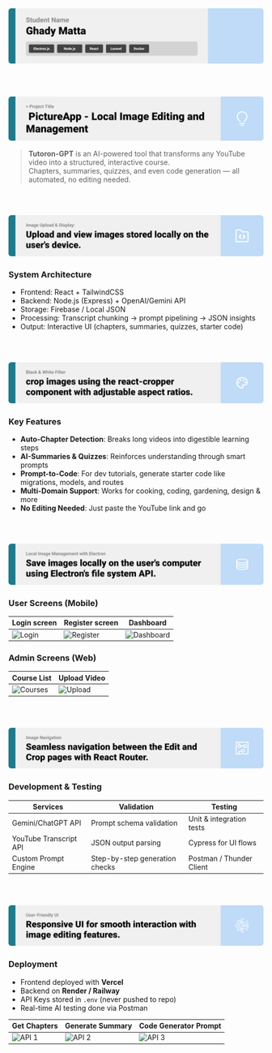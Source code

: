 <img src="./readme/title1.svg"/>

<br><br>

<!-- project overview -->
<img src="./readme/title2.svg"/>

> **Tutoron-GPT** is an AI-powered tool that transforms any YouTube video into a structured, interactive course.  
> Chapters, summaries, quizzes, and even code generation — all automated, no editing needed.

<br><br>

<!-- System Design -->
<img src="./readme/title3.svg"/>

### System Architecture

- Frontend: React + TailwindCSS
- Backend: Node.js (Express) + OpenAI/Gemini API
- Storage: Firebase / Local JSON
- Processing: Transcript chunking → prompt pipelining → JSON insights
- Output: Interactive UI (chapters, summaries, quizzes, starter code)

<br><br>

<!-- Project Highlights -->
<img src="./readme/title4.svg"/>

### Key Features

-  **Auto-Chapter Detection**: Breaks long videos into digestible learning steps
-  **AI-Summaries & Quizzes**: Reinforces understanding through smart prompts
-  **Prompt-to-Code**: For dev tutorials, generate starter code like migrations, models, and routes
-  **Multi-Domain Support**: Works for cooking, coding, gardening, design & more
-  **No Editing Needed**: Just paste the YouTube link and go

<br><br>

<!-- Demo -->
<img src="./readme/title5.svg"/>

### User Screens (Mobile)

| Login screen                            | Register screen                       | Dashboard                             |
| --------------------------------------- | ------------------------------------- | ------------------------------------- |
| ![Login](./readme/demo/login.png)       | ![Register](./readme/demo/register.png) | ![Dashboard](./readme/demo/dashboard.png) |

### Admin Screens (Web)

| Course List                            | Upload Video                         |
| --------------------------------------- | ------------------------------------- |
| ![Courses](./readme/demo/admin-courses.png) | ![Upload](./readme/demo/admin-upload.png) |

<br><br>

<!-- Development & Testing -->
<img src="./readme/title6.svg"/>

### Development & Testing

| Services                | Validation                     | Testing                     |
| -----------------------| ------------------------------ | ---------------------------|
| Gemini/ChatGPT API     | Prompt schema validation        | Unit & integration tests    |
| YouTube Transcript API | JSON output parsing             | Cypress for UI flows        |
| Custom Prompt Engine   | Step-by-step generation checks  | Postman / Thunder Client    |

<br><br>

<!-- Deployment -->
<img src="./readme/title7.svg"/>

### Deployment

- Frontend deployed with **Vercel**
- Backend on **Render / Railway**
- API Keys stored in `.env` (never pushed to repo)
- Real-time AI testing done via Postman

| Get Chapters                        | Generate Summary                  | Code Generator Prompt              |
| ------------------------------------ | ---------------------------------- | ---------------------------------- |
| ![API 1](./readme/demo/postman1.png) | ![API 2](./readme/demo/postman2.png) | ![API 3](./readme/demo/postman3.png) |
